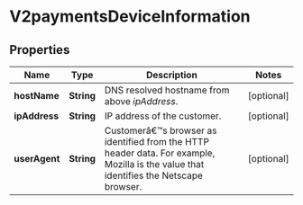 
# V2paymentsDeviceInformation

## Properties
Name | Type | Description | Notes
------------ | ------------- | ------------- | -------------
**hostName** | **String** | DNS resolved hostname from above _ipAddress_. |  [optional]
**ipAddress** | **String** | IP address of the customer. |  [optional]
**userAgent** | **String** | Customerâ€™s browser as identified from the HTTP header data. For example, Mozilla is the value that identifies the Netscape browser.  |  [optional]



